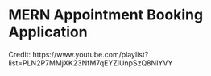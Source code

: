<h1>MERN Appointment Booking Application</h1>



<p>Credit: https://www.youtube.com/playlist?list=PLN2P7MMjXK23NfM7qEYZlUnpSzQ8NIYVY</p>